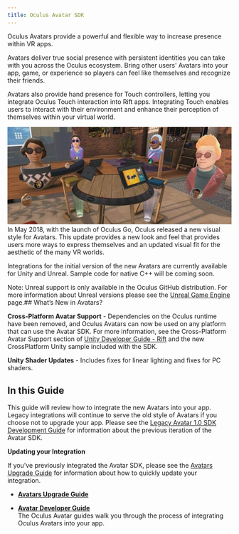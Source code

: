```yaml
---
title: Oculus Avatar SDK
---
```

Oculus Avatars provide a powerful and flexible way to increase presence within VR apps.

Avatars deliver true social presence with persistent identities you can take with you across the Oculus ecosystem. Bring other users' Avatars into your app, game, or experience so players can feel like themselves and recognize their friends.

Avatars also provide hand presence for Touch controllers, letting you integrate Oculus Touch interaction into Rift apps. Integrating Touch enables users to interact with their environment and enhance their perception of themselves within your virtual world.

![](/images/documentation-avatarsdk-latest-0.jpg)  
In May 2018, with the launch of Oculus Go, Oculus released a new visual style for Avatars. This update provides a new look and feel that provides users more ways to express themselves and an updated visual fit for the aesthetic of the many VR worlds.

Integrations for the initial version of the new Avatars are currently available for Unity and Unreal. Sample code for native C++ will be coming soon.

Note: Unreal support is only available in the Oculus GitHub distribution. For more information about Unreal versions please see the [Unreal Game Engine](/documentation/unreal/latest/concepts/unreal-engine/) page.## What’s New in Avatars?

**Cross-Platform Avatar Support** - Dependencies on the Oculus runtime have been removed, and Oculus Avatars can now be used on any platform that can use the Avatar SDK. For more information, see the Cross-Platform Avatar Support section of [Unity Developer Guide - Rift](/documentation/avatarsdk/latest/concepts/avatars-gsg-unity/#avatars-gsg-unity) and the new CrossPlatform Unity sample included with the SDK.

**Unity Shader Updates** - Includes fixes for linear lighting and fixes for PC shaders.

## In this Guide

This guide will review how to integrate the new Avatars into your app. Legacy integrations will continue to serve the old style of Avatars if you choose not to upgrade your app. Please see the [Legacy Avatar 1.0 SDK Development Guide](/documentation/avatarsdk/latest/concepts/legacy-avatars-dev-intro/ "The Legacy Avatars Developer Guide is designed to help integrate the Avatars 1.0 service.") for information about the previous iteration of the Avatar SDK.

**Updating your Integration**

If you’ve previously integrated the Avatar SDK, please see the [Avatars Upgrade Guide](/documentation/avatarsdk/latest/concepts/avatars-sdk-upgrade-guide/) for information about how to quickly update your integration.

* **[Avatars Upgrade Guide](/documentation/avatarsdk/latest/concepts/avatars-sdk-upgrade-guide/)**  

* **[Avatar Developer Guide](/documentation/avatarsdk/latest/concepts/avatars-dev-intro/)**  
The Oculus Avatar guides walk you through the process of integrating Oculus Avatars into your app.
